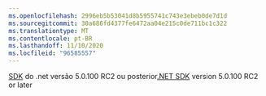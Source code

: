 ```yaml
---
ms.openlocfilehash: 2996eb5b53041d8b5955741c743e3ebeb0de7d1d
ms.sourcegitcommit: 30a686fd4377fe6472aa04e215c0de711bc1c322
ms.translationtype: MT
ms.contentlocale: pt-BR
ms.lasthandoff: 11/10/2020
ms.locfileid: "96585557"
---
```

<span data-ttu-id="d35a8-101">[SDK](https://dotnet.microsoft.com/download) <span class="docon docon-navigate-external x-hidden-focus"></span> do .net versão 5.0.100 RC2 ou posterior</span><span class="sxs-lookup"><span data-stu-id="d35a8-101">[.NET SDK](https://dotnet.microsoft.com/download) <span class="docon docon-navigate-external x-hidden-focus"></span> version 5.0.100 RC2 or later</span></span>
